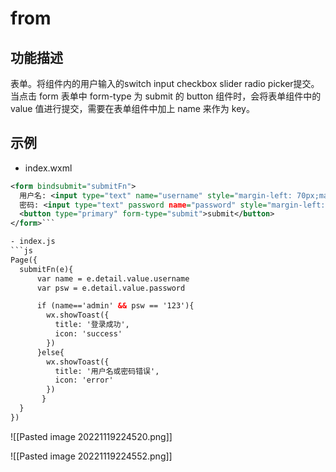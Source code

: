 # from

## 功能描述

表单。将组件内的用户输入的switch input checkbox slider radio picker提交。
当点击 form 表单中 form-type 为 submit 的 button 组件时，会将表单组件中的 value 值进行提交，需要在表单组件中加上 name 来作为 key。

## 示例

- index.wxml
```xml
<form bindsubmit="submitFn">
  用户名: <input type="text" name="username" style="margin-left: 70px;margin-top: -20px;"/>
  密码: <input type="text" password name="password" style="margin-left: 70px;margin-top: -20px;"/>
  <button type="primary" form-type="submit">submit</button>
</form>```

- index.js
```js
Page({
  submitFn(e){
      var name = e.detail.value.username
      var psw = e.detail.value.password

      if (name=='admin' && psw == '123'){
        wx.showToast({
          title: '登录成功',
          icon: 'success'
        })
      }else{
        wx.showToast({
          title: '用户名或密码错误',
          icon: 'error'
        })
	   }
  }
})
```

![[Pasted image 20221119224520.png]]

![[Pasted image 20221119224552.png]]